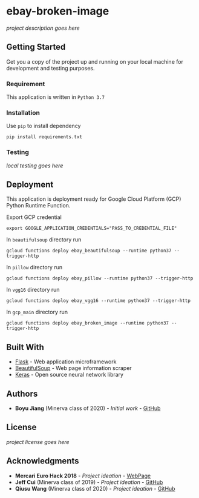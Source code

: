 # ebay-broken-image
*project description goes here*


## Getting Started
Get you a copy of the project up and running on your local machine for development and testing purposes.

### Requirement
This application is written in ```Python 3.7```

### Installation
Use ```pip``` to install dependency
```
pip install requirements.txt
```

### Testing
*local testing goes here*

## Deployment
This application is deployment ready for Google Cloud Platform (GCP) Python Runtime Function.

Export GCP credential
```
export GOOGLE_APPLICATION_CREDENTIALS="PASS_TO_CREDENTIAL_FILE"
```

In ```beautifulsoup``` directory run
```
gcloud functions deploy ebay_beautifulsoup --runtime python37 --trigger-http
```

In ```pillow``` directory run
```
gcloud functions deploy ebay_pillow --runtime python37 --trigger-http
```

In ```vgg16``` directory run
```
gcloud functions deploy ebay_vgg16 --runtime python37 --trigger-http
```

In ```gcp_main``` directory run
```
gcloud functions deploy ebay_broken_image --runtime python37 --trigger-http
```

## Built With
* [Flask](http://flask.pocoo.org/) - Web application microframework
* [BeautifulSoup](https://pypi.org/project/beautifulsoup4/) - Web page information scraper
* [Keras](https://keras.io/) - Open source neural network library


## Authors
* **Boyu Jiang** (Minerva class of 2020) - *Initial work* - [GitHub](https://github.com/Boyu1997)


## License
*project license goes here*


## Acknowledgments
* **Mercari Euro Hack 2018** - *Project ideation* - [WebPage](https://challengerocket.com/mercari)
* **Jeff Cui** (Minerva class of 2019) - *Project ideation* - [GitHub](https://github.com/jeffacce)
* **Qiusu Wang** (Minerva class of 2020) - *Project ideation* - [GitHub](https://github.com/qiusuw)
